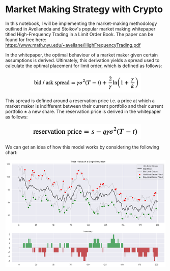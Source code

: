 # Market Making Strategy with Crypto

In this notebook, I will be implementing the market-making methodology outlined in Avellaneda and Stoikov's popular market making whitepaper titled High-Frequency Trading in a Limit Order Book. The paper can be found for free here: https://www.math.nyu.edu/~avellane/HighFrequencyTrading.pdf

In the whitepaper, the optimal behaviour of a market maker given certain assumptions is derived. Ultimately, this derivation yields a spread used to calculate the optimal placement for limit order, which is defined as follows:

<p align="center">
  <img src="./img/spread.png" width="350" title="hover text">
</p>

This spread is defined around a reservation price i.e. a price at which a market maker is indifferent between their current portfolio and their current portfolio $\pm$ a new share. The reservation price is derived in the whitepaper as follows:

<p align="center">
  <img src="./img/r_price.png" width="350" title="hover text">
</p>

We can get an idea of how this model works by considering the following chart:

<p align="center">
  <img src="./img/sim.png" width="1000" title="hover text">
</p>
